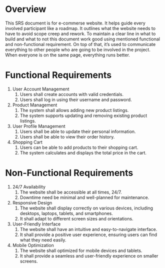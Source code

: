 # Overview
This SRS document is for e-commerse website. It helps guide every involved participant like a roadmap. It outlines what the website needs to have to avoid scope creep and rework. To maintain a clear line in what to build and what to not this document work good using mentioned functional and non-functional requirement. On top of that, it’s used to communicate everything to other people who are going to be involved in the project. When everyone is on the same page, everything runs better.

# Functional Requirements

1. User Account Management
    1. Users shall create accounts with valid credentials.
    2. Users shall log in using their username and password.
2. Product Management
    1. The system shall allows adding new product listings. 
    2. The system supports updating and removing existing product listings.
3. User Profile Management
    1. Users shall be able to update their personal information.
    2. Users shall be able to view their order history.
4. Shopping Cart
    1. Users can be able to add products to their shopping cart.
    2. The system calculates and displays the total price in the cart.

# Non-Functional Requirements
1. 24/7 Availability
   1. The website shall be accessible at all times, 24/7.
   2. Downtime need be minimal and well-planned for maintenance.
2. Responsive Design
   1. The website shall display correctly on various devices, including desktops, laptops, tablets, and smartphones. 
   2. It shall adapt to different screen sizes and orientations.
3. User-Friendly Interface
   1. The website shall have an intuitive and easy-to-navigate interface. 
   2. It shall provide a positive user experience, ensuring users can find what they need easily.
4. Mobile Optimization 
   1. The website shall optimized for mobile devices and tablets. 
   2. It shall provide a seamless and user-friendly experience on smaller screens.

